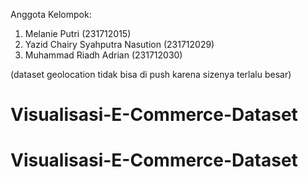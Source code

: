 Anggota Kelompok:
1. Melanie Putri (231712015)
2. Yazid Chairy Syahputra Nasution (231712029)
3. Muhammad Riadh Adrian (231712030)

(dataset geolocation tidak bisa di push karena sizenya terlalu besar)
# Visualisasi-E-Commerce-Dataset
# Visualisasi-E-Commerce-Dataset
